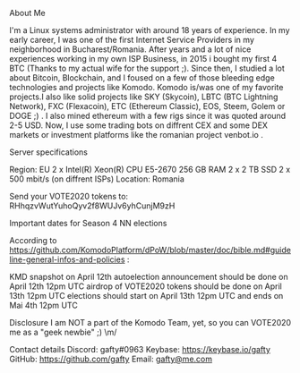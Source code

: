 About Me

I'm a Linux systems administrator with around 18 years of experience.
In my early career, I was one of the first Internet Service Providers in my neighborhood in Bucharest/Romania.
After years and a lot of nice experiences working in my own ISP Business, in 2015 i bought my first 4 BTC (Thanks to my actual wife for the support ;).
Since then, I studied a lot about Bitcoin, Blockchain, and I foused on a few of those bleeding edge technologies and projects like Komodo.
Komodo is/was one of my favorite projects.I also like solid projects like SKY (Skycoin), LBTC (BTC Lightning Network), FXC (Flexacoin), ETC (Ethereum Classic), EOS, Steem, Golem or DOGE ;) .
I also mined ethereum with a few rigs since it was quoted around 2-5 USD.
Now, I use some trading bots on diffrent CEX and some DEX markets or investment platforms like the romanian project venbot.io . 

Server specifications

Region: EU
2 x Intel(R) Xeon(R) CPU E5-2670
256 GB RAM
2 x 2 TB SSD
2 x 500 mbit/s (on diffrent ISPs)
Location: Romania


Send your VOTE2020 tokens to: RHhqzvWutYuhoQyv2f8WUJv6yhCunjM9zH


Important dates for Season 4 NN elections

According to https://github.com/KomodoPlatform/dPoW/blob/master/doc/bible.md#guideline-general-infos-and-policies :

KMD snapshot on April 12th
autoelection announcement should be done on April 12th 12pm UTC
airdrop of VOTE2020 tokens should be done on April 13th 12pm UTC
elections should start on April 13th 12pm UTC and ends on Mai 4th 12pm UTC

Disclosure
I am NOT a part of the Komodo Team, yet, so you can VOTE2020 me as a "geek newbie" ;) \m/

Contact details
Discord: gafty#0963
Keybase: https://keybase.io/gafty
GitHub: https://github.com/gafty
Email: gafty@me.com
